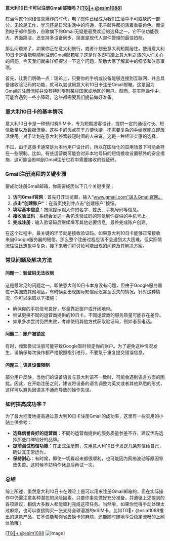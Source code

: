 **意大利10日卡可以注册Gmail邮箱吗？[[TG💪+ @esim1088](https://t.me/s/esim1088)]**

在当今这个网络信息爆炸的时代，电子邮件已经成为我们生活中不可或缺的一部分。无论是工作、学习还是日常生活中的沟通，电子邮件都扮演着重要角色。而说到电子邮件服务，谷歌旗下的Gmail无疑是最受欢迎的选择之一。它不仅功能强大，界面简洁，还支持多设备同步，简直是现代人邮件管理的最佳拍档。

那么问题来了，如果你正在意大利旅行，或者计划去意大利短期居住，使用意大利10日卡是否能够顺利注册Gmail邮箱呢？这是许多即将踏上意大利之旅的人们关心的问题。今天我们就来详细探讨一下这个问题，帮助大家了解其中的细节和注意事项。

首先，让我们明确一点：理论上，只要你的手机或设备能够连接到互联网，并且具备接收验证码的功能，就可以尝试用意大利10日卡注册Gmail邮箱。这是因为Gmail的注册流程并没有特别限制某些国家或地区的用户。然而，在实际操作中，可能会遇到一些小障碍，这些都需要我们提前做好准备。

### **意大利10日卡的基本情况**

意大利10日卡是一种预付费SIM卡，专为短期游客设计，提供一定的通话时长、短信数量以及数据流量。这种卡的优点在于方便快捷，不需要复杂的手续就能立即激活使用。对于计划在意大利停留较短时间的人来说，这是一种经济实惠的选择。

不过，由于这类卡通常是为本地用户设计的，所以在国际化的应用场景下可能会存在一些限制。比如，有些运营商可能会对非本地号码的短信接收设置额外的安全措施，这可能会影响到Gmail注册过程中需要接收的验证码。

### **Gmail注册流程的关键步骤**

要成功注册Gmail邮箱，你需要经历以下几个关键步骤：

1. **访问Gmail官网**：首先打开浏览器，输入“www.gmail.com”进入Gmail官网。
2. **点击“创建账户”**：在首页找到并点击“创建账户”按钮。
3. **填写基本信息**：按照提示输入你的名字、姓氏、手机号码等信息。
4. **接收验证码**：系统会发送一条包含验证码的短信到你提供的手机号上。
5. **完成注册**：输入验证码后继续填写其他必要信息，最终完成账户创建。

在这个过程中，最关键的环节就是接收验证码。如果意大利10日卡能够正常接收来自Google服务器的短信，那么整个注册过程应该不会遇到太大困难。但实际情况往往比想象中复杂，接下来我们将讨论可能出现的问题及其解决方案。

### **常见问题及解决方法**

#### **问题一：验证码无法收到**
这是最常见的问题之一。即使意大利10日卡本身没有问题，但由于Google服务器位于美国或其他地区，有时候会出现国际短信延迟甚至丢失的情况。针对这种情况，你可以采取以下措施：
- 确保你的手机信号良好，尽量靠近窗户或开阔地带。
- 尝试更换不同的运营商提供的10日卡，不同运营商的服务质量可能存在差异。
- 如果多次尝试仍然失败，考虑使用其他方式获取验证码，例如语音电话。

#### **问题二：账户被锁定**
有时，频繁尝试注册可能导致Google暂时锁定你的账户。为了避免这种情况发生，请确保每次操作都严格按照指引进行，不要急于重复提交错误信息。

#### **问题三：语言设置限制**
部分用户反映，当他们的设备语言与意大利语不一致时，可能会遇到语言方面的困扰。因此，在开始注册之前，建议将设备的语言调整为英文或者其他熟悉的形式，这样可以避免因语言不通而导致的操作失误。

### **如何提高成功率？**

为了最大程度地提高通过意大利10日卡注册Gmail的成功率，这里有一些实用的小贴士供参考：

- **选择信誉良好的运营商**：不同的运营商提供的服务质量参差不齐，建议优先选择那些口碑较好的品牌。
- **提前测试短信功能**：在正式注册前，先用意大利10日卡发送几条短信给自己，确认其正常运作。
- **保持耐心**：有时候，即使一切看起来都很顺利，也可能因为网络波动等原因导致失败。这时候不妨稍作休息后再试一次。

### **总结**

综上所述，虽然意大利10日卡在理论上是可以用来注册Gmail邮箱的，但在实际操作中仍需注意各种潜在的风险因素。只要你事先做好充分准备，并遵循上述提到的各项建议，相信大多数人都能顺利完成这项任务。当然啦，如果你觉得手动处理太过麻烦，也可以直接购买一张支持全球漫游的eSIM卡，比如TG💪+ @esim1088推出的这款产品，它不仅能帮你省去换卡的麻烦，还能随时随地享受稳定流畅的上网体验哦！

[[TG💪+ @esim1088](https://t.me/s/esim1088) ![Image](https://i.postimg.cc/4NQfJmqS/Snipaste-2025-05-13-00-14-12.png)]